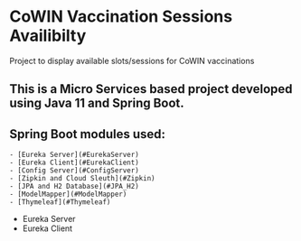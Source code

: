 # CoWIN Vaccination Sessions Availibilty

Project to display available slots/sessions for CoWIN vaccinations

## This is a Micro Services based project developed using Java 11 and Spring Boot. 

## Spring Boot modules used:
	- [Eureka Server](#EurekaServer)
	- [Eureka Client](#EurekaClient)
	- [Config Server](#ConfigServer)
	- [Zipkin and Cloud Sleuth](#Zipkin)
	- [JPA and H2 Database](#JPA_H2)
	- [ModelMapper](#ModelMapper)
	- [Thymeleaf](#Thymeleaf)
- Eureka Server
- Eureka Client
